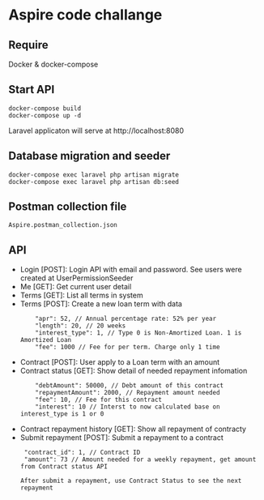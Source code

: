 # Aspire code challange

## Require

Docker & docker-compose

## Start API

```
docker-compose build
docker-compose up -d
```

Laravel applicaton will serve at http://localhost:8080

## Database migration and seeder
```
docker-compose exec laravel php artisan migrate
docker-compose exec laravel php artisan db:seed
```

## Postman collection file

```
Aspire.postman_collection.json
```

## API

* Login [POST]: Login API with email and password. See users were created at UserPermissionSeeder
* Me [GET]: Get current user detail
* Terms [GET]: List all terms in system
* Terms [POST]: Create a new loan term with data
    ```
        "apr": 52, // Annual percentage rate: 52% per year
        "length": 20, // 20 weeks
        "interest_type": 1, // Type 0 is Non-Amortized Loan. 1 is Amortized Loan
        "fee": 1000 // Fee for per term. Charge only 1 time
    ```
* Contract [POST]: User apply to a Loan term with an amount
* Contract status [GET]: Show detail of needed repayment infomation
    ```
        "debtAmount": 50000, // Debt amount of this contract
        "repaymentAmount": 2000, // Repayment amount needed
        "fee": 10, // Fee for this contract
        "interest": 10 // Interst to now calculated base on interest_type is 1 or 0
    ```
* Contract repayment history [GET]: Show all repayment of contracty
* Submit repayment [POST]: Submit a repayment to a contract
   ```
    "contract_id": 1, // Contract ID
    "amount": 73 // Amount needed for a weekly repayment, get amount from Contract status API
   ```
   `After submit a repayment, use Contract Status to see the next repayment`
